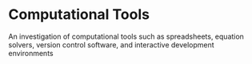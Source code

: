 # Computational Tools

An investigation of computational tools such as spreadsheets, equation solvers, version control software, and interactive development environments